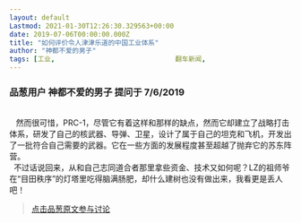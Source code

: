 ```yaml
---
layout: default
Lastmod: 2021-01-30T12:26:30.329563+00:00
date: 2019-07-06T00:00:00.000Z
title: "如何评价令人津津乐道的中国工业体系"
author: "神都不爱的男子"
tags: [工业,								翻车新闻,								迷你翻车新闻]
---
```



### 品葱用户 **神都不爱的男子** 提问于 7/6/2019
    
   
   然而很可惜，PRC-1，尽管它有着这样和那样的缺点，然而它却建立了战略打击体系，研发了自己的核武器、导弹、卫星，设计了属于自己的坦克和飞机，开发出了一批符合自己需要的武器。它在一些方面的发展程度甚至超越了抛弃它的苏东阵营。  
  不过话说回来，从和自己志同道合者那里拿些资金、技术又如何呢？LZ的祖师爷在“目田秩序”的灯塔里吃得脑满肠肥，却什么建树也没有做出来，我看更是丢人吧！
    
                





> [点击品葱原文参与讨论](https://pincong.rocks/question/5368)

